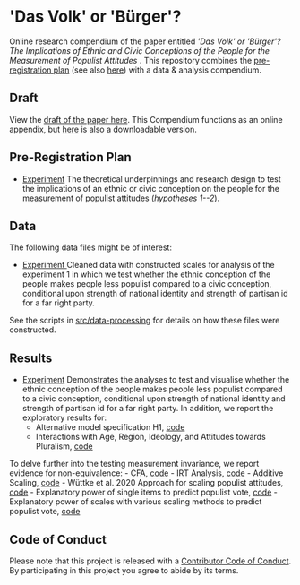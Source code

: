 # 'Das Volk' or 'Bürger'? 
Online research compendium of the paper entitled _'Das Volk' or 'Bürger'? The Implications of Ethnic and Civic Conceptions of the People for the Measurement of Populist Attitudes_ . This repository combines the [pre-registration plan](https://github.com/MarikenvdVelden/wording-experiment-populist-attitudes/blob/master/docs/pap/pap.pdf) (see also [here](https://osf.io/d6q5b/)) with a data &amp; analysis compendium.

## Draft
View the [draft of the paper here](report/draft.pdf). This Compendium functions as an online appendix, but [here](report/appendix.pdf) is also a downloadable version.

## Pre-Registration Plan
* [Experiment](docs/pap/pap.pdf) The theoretical underpinnings and research design to test the implications of an ethnic or civic conception on the people for the measurement of populist attitudes (_hypotheses 1--2_).

## Data
The following data files might be of interest:

* [Experiment ](data/intermediate/cleaned_experiment.RData) Cleaned data with constructed scales for analysis of the experiment 1 in which we test whether the ethnic conception of the people makes people less populist compared to a civic conception, conditional upon strength of national identity and strength of partisan id for a far right party.

See the scripts in [src/data-processing](src/data-processing/prep_data.md) for details on how these files were constructed.

## Results
* [Experiment](src/analysis/analyses.md) Demonstrates the analyses to test and visualise whether the ethnic conception of the people makes people less populist compared to a civic conception, conditional upon strength of national identity and strength of partisan id for a far right party. 
In addition, we report the exploratory results for:
	- Alternative model specification H1, [code](src/analysis/explorative_analysis.R)
	- Interactions with Age, Region, Ideology, and Attitudes towards Pluralism, [code](src/analysis/explorative_analysis.R)

To delve further into the testing measurement invariance, we report evidence for non-equivalence:
	- CFA, [code](src/analysis/explorative_cfa.R)
	- IRT Analysis, [code](src/analysis/IRT.R)
	- Additive Scaling, [code](src/analysis/additive-scale.R)
	- Wüttke et al. 2020 Approach for scaling populist attitudes, [code](src/analysis/wuttke-approach.R)
	- Explanatory power of single items to predict populist vote, [code](src/analysis/predict-pop-vote-items.R)
	- Explanatory power of scales with various scaling methods to predict populist vote, [code](src/analysis/predict-pop-vote-scales.R)

## Code of Conduct
Please note that this project is released with a [Contributor Code of Conduct](CONDUCT.md). By participating in this project you agree to abide by its terms.